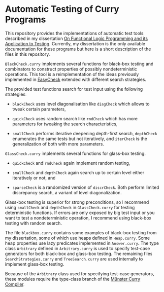 Automatic Testing of Curry Programs
===================================

This repository provides the implementations of automatic test tools
described in my dissertation [On Functional Logic Programming and its
Application to Testing][diss]. Currently, my dissertation is the only
available documentation for these programs but here is a short
description of the files in this repository.

[diss]: http://www-ps.informatik.uni-kiel.de/~sebf/thesis.pdf

`BlackCheck.curry` implements several functions for black-box testing
and combinators to construct properties of possibly nondeterministic
operations. This tool is a reimplementation of the ideas previously
implemented in [EasyCheck][EasyCheck] extended with different search
strategies.

[EasyCheck]: http://www-ps.informatik.uni-kiel.de/~sebf/data/pub/flops08.pdf

The provided test functions search for test input using the following
strategies:

  * `blackCheck` uses level diagonalisation like `diagCheck` which
    allows to tweak certain parameters,

  * `quickCheck` uses random search like `rndCheck` which has more
    parameters for tweaking the search characteristics,

  * `smallCheck` performs iterative deepening depth-first search,
    `depthCheck` enumerates the same tests but not iteratively, and
    `iterCheck` is the generalization of both with more parameters.

`GlassCheck.curry` implements several functions for glass-box testing.

  * `quickCheck` and `rndCheck` again implement random testing,

  * `smallCheck` and `depthCheck` again search up to certain level
    either iteratively or not, and

  * `sparseCheck` is a randomized version of `discrCheck`. Both
    perform limited discrepancy search, a variant of level
    diagonalization.

Glass-box testing is superior for strong preconditions, so I recommend
using `smallCheck` and `depthCheck` in `GlassCheck.curry` for testing
deterministic functions. If errors are only exposed by big test input
or you want to test a nondeterministic operation, I recommend using
black-box testing with random search.

The file `blackbox.curry` contains some examples of black-box testing
from my dissertation, some of which use heaps defined in
`Heap.curry`. Some heap properties use lazy predicates implemented in
`Answer.curry`. The type class `Arbitrary` defined in
`Arbitrary.curry` is used to specify test-case generators for both
black-box and glass-box testing. The remaining files
`SearchStrategies.curry` and `TreeSearch.curry` are used internally to
implement glass-box testing.

Because of the `Arbitrary` class used for specifying test-case
generators, these modules require the type-class branch of the
[Münster Curry Compiler][MCC].

[MCC]: http://danae.uni-muenster.de/~lux/curry/
